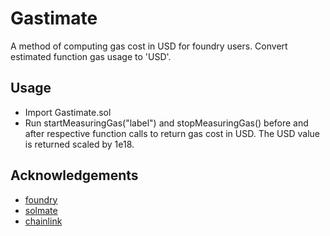 # Gastimate

A method of computing gas cost in USD for foundry users. Convert estimated function gas usage to 'USD'.

## Usage

- Import Gastimate.sol
- Run startMeasuringGas("label") and stopMeasuringGas() before and after respective function calls to return gas cost in USD. The USD value is returned scaled by 1e18.

## Acknowledgements

- [foundry](https://github.com/foundry-rs/foundry)
- [solmate](https://github.com/Rari-Capital/solmate)
- [chainlink](https://github.com/smartcontractkit/chainlink)
